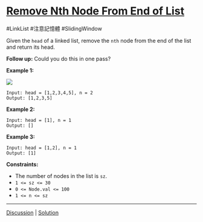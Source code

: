 # [Remove Nth Node From End of List](https://leetcode.com/problems/remove-nth-node-from-end-of-list/description/ "https://leetcode.com/problems/remove-nth-node-from-end-of-list/description/")

#LinkList 
#注意記憶體 
#SlidingWindow

Given the `head` of a linked list, remove the `nth` node from the end of the list and return its head.

**Follow up:** Could you do this in one pass?

**Example 1:**

![](https://assets.leetcode.com/uploads/2020/10/03/remove_ex1.jpg)

```
Input: head = [1,2,3,4,5], n = 2
Output: [1,2,3,5]
```

**Example 2:**

```
Input: head = [1], n = 1
Output: []
```

**Example 3:**

```
Input: head = [1,2], n = 1
Output: [1]
```

**Constraints:**

-   The number of nodes in the list is `sz`.
-   `1 <= sz <= 30`
-   `0 <= Node.val <= 100`
-   `1 <= n <= sz`

---

[Discussion](https://leetcode.com/problems/remove-nth-node-from-end-of-list/discuss/?currentPage=1&orderBy=most_votes&query= "https://leetcode.com/problems/remove-nth-node-from-end-of-list/discuss/?currentPage=1&orderBy=most_votes&query=") | [Solution](https://leetcode.com/problems/remove-nth-node-from-end-of-list/solution/ "https://leetcode.com/problems/remove-nth-node-from-end-of-list/solution/")
